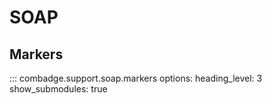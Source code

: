 # SOAP

## Markers

::: combadge.support.soap.markers
    options:
      heading_level: 3
      show_submodules: true
